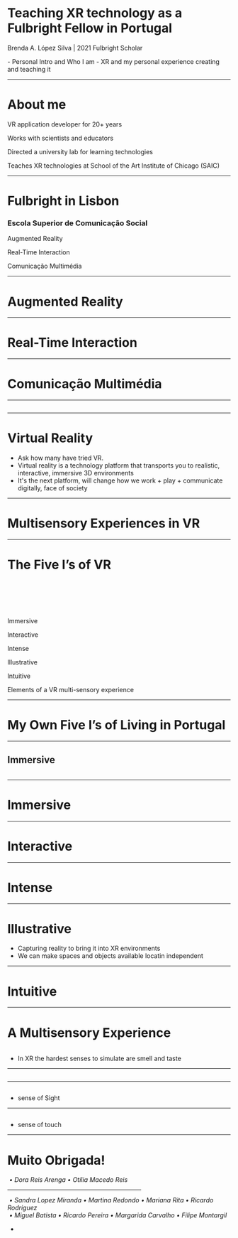 <!-- .slide: data-background="media/img/F-Lisbon.png" data-state="state--bg-dark" -->

<div class="talk-title">
  <h1>Teaching XR technology as a Fulbright Fellow in Portugal</h1>
  <p class="talk-info">
    Brenda A. López Silva | 2021 Fulbright Scholar 
  </p>
</div>
<div class="talk-footer-image">
  <img data-src="media/img/logo-Fulbright-s.png">
</div> 
<!-- NOTES -->
- Personal Intro and Who I am
- XR and my personal experience creating and teaching it

------
<!-- .slide: data-background-video="media/video/CAVE2.mp4" data-background-video-loop="true" data-background-video-muted="true" data-state="state--bg-dark" -->
# About me
<div class="slide__boilerplate">

<p>VR application developer for 20+ years</p>
<p>Works with scientists and educators</p>
<p>Directed a university lab for learning technologies</p>
<p>Teaches XR technologies at School of the Art Institute of Chicago (SAIC)</p>
</div>

------
<!-- .slide: data-background="media/img/escs.jpg" -->
# Fulbright in Lisbon
### Escola Superior de Comunicação Social

<div class="slide__boilerplate">
  <p>Augmented Reality</p>
  <p>Real-Time Interaction</p>
  <p>Comunicação Multimédia</p>
</div>

---
# Augmented Reality 

<!-- .element: class="stretch" -->

<!-- .slide: data-background-video="media/video/escs-ar.mp4" data-background-video-loop="true" data-background-video-muted="true" data-state="state--bg-dark" -->

---
<!-- .slide: data-background-video="media/video/VR-ESCS-demo.mp4" data-background-video-loop="true" data-background-video-muted="true" data-state="state--bg-dark" -->
# Real-Time Interaction

<!-- .element: class="stretch" -->
---

<!-- .slide: data-background-video="media/video/ComunicacaoMultimedia.mp4" data-background-video-loop="true" data-background-video-muted="true" data-state="state--bg-dark" -->
# Comunicação Multimédia

<!-- .element: class="stretch" -->
---

<div class="image-row">
  <div><img data-src="media/img/google-cardboard.png"></div>
  <div><img data-src="media/img/oculusquest2.png"></div>
  <div><img data-src="media/img/htc-vive.png"></div>
</div>

<div class="image-row">
  <div><img data-src="media/img/aframe-logo-scene.png"></div>
  <div><img data-src="media/img/hubs-mozilla-logo.png"></div>
  <div><img data-src="media/img/unity3d-logo.png"></div>
</div>

------

# Virtual Reality

<!-- .element: class="stretch" -->

<!-- .slide: data-background-video="media/video/virtualreality.mp4" data-background-video-loop="true" data-background-video-muted="true" data-state="state--bg-dark" -->

<!-- NOTES -->
- Ask how many have tried VR.
- Virtual reality is a technology platform that transports you to realistic, interactive, immersive 3D environments
- It's the next platform, will change how we work + play + communicate digitally, face of society

---
<!-- .slide: data-background="media/img/brain.jpg" -->
# Multisensory Experiences in VR
<!-- .element: class="stretch" -->

---
<!-- .slide: data-background="media/img/CAVE2-Antarctica.jpg" -->
# The Five I’s of VR
<br><br><br><br>

<div class="slide__boilerplate">
  <p>Immersive</p>
  <p>Interactive</p>
  <p>Intense</p>
  <p>Illustrative</p>
  <p>Intuitive</p>
</div>




<!-- NOTES -->
Elements of a VR multi-sensory experience

------
<!-- .slide: data-background-color="#333" -->
# My Own Five I’s of Living in Portugal


---
<!-- .slide: data-background-color="#333" -->
## Immersive

<!-- .element: class="stretch" -->

<div class="image-row">
  <div>
    <img data-src="media/img/vespas.png">
  </div>
  <div>
    <img data-src="media/img/vespa-mirror.png">
  </div>
  <div>
    <img data-src="media/img/vespa-fix.jpg">
  </div>
</div>

---
<!-- .slide: data-background="media/img/vespa-tour.gif" -->
# Immersive 

<!-- .element: class="stretch" -->
---

<!-- .slide: data-background-video="media/video/Cabeca-Portugal.mp4" data-background-video-loop="true" data-background-video-muted="true" data-state="state--bg-dark" -->

# Interactive

<!-- .element: class="stretch" -->

---

<!-- .element: class="stretch" -->

# Intense

<!-- .slide: data-background-video="media/video/Azores-earth.mp4" data-background-video-loop="true" data-background-video-muted="true" data-state="state--bg-dark" -->

---
# Illustrative

<div class="stretch" data-aframe-scene="scenes/azores1.html"></div>

<!-- NOTES -->
- Capturing reality to bring it into XR environments
- We can make spaces and objects available locatin independent

---
<!-- .slide: data-background-color="#333" -->
<div class="stretch">

# Intuitive 
<!-- .slide: data-background-video="media/video/intuitive-azores.mp4" data-background-video-loop="true" data-background-video-muted="true" data-state="state--bg-dark" -->

------
# A Multisensory Experience

<div class="image-row">
  <div><img data-src="media/img/food-imprensa.jpg"></div>
  <div><img data-src="media/img/food-fish.jpg"></div>
  <div><img data-src="media/img/food-amago.jpg"></div>
</div>


<!-- NOTES -->
- In XR the hardest senses to simulate are smell and taste

---

<div class="image-row">
  <div><img data-src="media/img/Sound_comes_alive.jpg"></div>
  <div><img data-src="media/img/fado.png"></div>
</div>

---

<div class="image-row">
  <div><img data-src="media/img/vr-sound.jpg"></div>
  <div><img data-src="media/img/lagoa-do-fogo.jpg"></div>
</div>

<!-- NOTES -->
- sense of Sight

---


<div class="image-row">
  <div><img data-src="media/img/sense-experience.jpg"></div>
  <div><img data-src="media/img/sense-touch-design-compressor.jpg"></div>
</div>


<!-- NOTES -->
- sense of touch

------
# Muito Obrigada!

<div class="captioned-image-row">
  <div>
    <img data-src="media/img/logo-Fulbright.png">
    <i>• Dora Reis Arenga</i>
    <i>• Otília Macedo Reis</i>
    <hr style="width:60%">
    <i></i><i></i><i></i><i></i><i></i><i></i>
    

  </div>
  <div>
    <img data-src="media/img/logo-escs.png">
    <i>• Sandra Lopez Miranda</i>
    <i>• Martina Redondo</i>
    <i>• Mariana Rita</i>
    <i>• Ricardo Rodriguez</i>
  </div>
  <div>
    <img data-src="media/img/logo-escs.png">
    <i>• Miguel Batista</i>
    <i>• Ricardo Pereira</i>
    <i>• Margarida Carvalho</i>
    <i>• Filipe Montargil</i>
  </div>
</div>

<!-- NOTES -->
- 